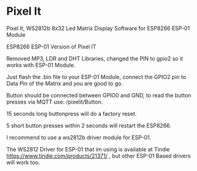 # Pixel It
Pixel It, WS2812b 8x32 Led Matrix Display Software for ESP8266 ESP-01 Module

ESP8266 ESP-01 Version of Pixel IT

Removed MP3, LDR and DHT Libraries, changed the PIN to gpio2 so it works with ESP-01 Module.

Just flash the .bin file to your ESP-01 Module, connect the GPIO2 pin to Data Pin of the Matrix and you are good to go.

Button should be connected between GPIO0 and GND, to read the button presses via MQTT use: /pixelit/Button.

15 seconds long buttonpress will do a factory reset.

5 short button presses within 2 seconds will restart the ESP8266.

I recommend to use a ws2812b driver module for ESP-01.

The WS2812 Driver for ESP-01 that im using is available at Tindie https://www.tindie.com/products/21371/ , but other ESP-01 Based drivers will work too.
